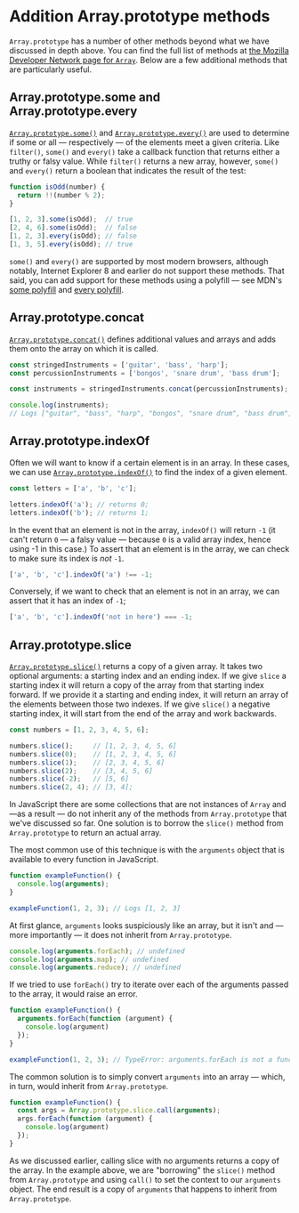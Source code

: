 # Addition Array.prototype methods

`Array.prototype` has a number of other methods beyond what we have discussed in depth above. You can find the full list of methods at [the Mozilla Developer Network page for `Array`][mdn-array]. Below are a few additional methods that are particularly useful.

[mdn-array]: https://developer.mozilla.org/en-US/docs/Web/JavaScript/Reference/Global_Objects/Array

## Array.prototype.some and Array.prototype.every

[`Array.prototype.some()`](https://developer.mozilla.org/en-US/docs/Web/JavaScript/Reference/Global_Objects/Array/some) and [`Array.prototype.every()`](https://developer.mozilla.org/en-US/docs/Web/JavaScript/Reference/Global_Objects/Array/every) are used to determine if some or all — respectively — of the elements meet a given criteria. Like `filter()`, `some()` and `every()` take a callback function that returns either a truthy or falsy value. While `filter()` returns a new array, however, `some()` and `every()` return a boolean that indicates the result of the test:

```javascript
function isOdd(number) {
  return !!(number % 2);
}

[1, 2, 3].some(isOdd);  // true
[2, 4, 6].some(isOdd);  // false
[1, 2, 3].every(isOdd); // false
[1, 3, 5].every(isOdd); // true
```

`some()` and `every()` are supported by most modern browsers, although notably, Internet Explorer 8 and earlier do not support these methods. That said, you can add support for these methods using a polyfill — see MDN's [some polyfill][somefill] and [every polyfill][everyfill].

[somefill]: https://developer.mozilla.org/en-US/docs/Web/JavaScript/Reference/Global_Objects/Array/some#Polyfill
[everyfill]: https://developer.mozilla.org/en-US/docs/Web/JavaScript/Reference/Global_Objects/Array/every#Polyfill

## Array.prototype.concat

[`Array.prototype.concat()`](https://developer.mozilla.org/en-US/docs/Web/JavaScript/Reference/Global_Objects/Array/concat) defines additional values and arrays and adds them onto the array on which it is called.

```javascript
const stringedInstruments = ['guitar', 'bass', 'harp'];
const percussionInstruments = ['bongos', 'snare drum', 'bass drum'];

const instruments = stringedInstruments.concat(percussionInstruments);

console.log(instruments);
// Logs ["guitar", "bass", "harp", "bongos", "snare drum", "bass drum"]
```

## Array.prototype.indexOf

Often we will want to know if a certain element is in an array. In these cases, we can use [`Array.prototype.indexOf()`](https://developer.mozilla.org/en-US/docs/Web/JavaScript/Reference/Global_Objects/Array/indexOf) to find the index of a given element.

```javascript
const letters = ['a', 'b', 'c'];

letters.indexOf('a'); // returns 0;
letters.indexOf('b'); // returns 1;
```

In the event that an element is not in the array, `indexOf()` will return `-1` (it can't return `0` — a falsy value — because `0` is a valid array index, hence using -1 in this case.) To assert that an element is in the array, we can check to make sure its index is _not_ `-1`.

```javascript
['a', 'b', 'c'].indexOf('a') !== -1;
```

Conversely, if we want to check that an element is not in an array, we can assert that it has an index of `-1`;

```javascript
['a', 'b', 'c'].indexOf('not in here') === -1;
```

## Array.prototype.slice

[`Array.prototype.slice()`](https://developer.mozilla.org/en-US/docs/Web/JavaScript/Reference/Global_Objects/Array/slice) returns a copy of a given array. It takes two optional arguments: a starting index and an ending index. If we give `slice` a starting index it will return a copy of the array from that starting index forward. If we provide it a starting and ending index, it will return an array of the elements between those two indexes. If we give `slice()` a negative starting index, it will start from the end of the array and work backwards.

```javascript
const numbers = [1, 2, 3, 4, 5, 6];

numbers.slice();     // [1, 2, 3, 4, 5, 6]
numbers.slice(0);    // [1, 2, 3, 4, 5, 6]
numbers.slice(1);    // [2, 3, 4, 5, 6]
numbers.slice(2);    // [3, 4, 5, 6]
numbers.slice(-2);   // [5, 6]
numbers.slice(2, 4); // [3, 4];
```

In JavaScript there are some collections that are not instances of `Array` and —as a result — do not inherit any of the methods from `Array.prototype` that we've discussed so far. One solution is to borrow the `slice()` method from `Array.prototype` to return an actual array.

The most common use of this technique is with the `arguments` object that is available to every function in JavaScript.

```javascript
function exampleFunction() {
  console.log(arguments);
}

exampleFunction(1, 2, 3); // Logs [1, 2, 3]
```

At first glance, `arguments` looks suspiciously like an array, but it isn't and — more importantly — it does not inherit from `Array.prototype`.

```javascript
console.log(arguments.forEach); // undefined
console.log(arguments.map); // undefined
console.log(arguments.reduce); // undefined
```

If we tried to use `forEach()` try to iterate over each of the arguments passed to the array, it would raise an error.

```javascript
function exampleFunction() {
  arguments.forEach(function (argument) {
    console.log(argument)
  });
}

exampleFunction(1, 2, 3); // TypeError: arguments.forEach is not a function.
```

The common solution is to simply convert `arguments` into an array — which, in turn, would inherit from `Array.prototype`.

```javascript
function exampleFunction() {
  const args = Array.prototype.slice.call(arguments);
  args.forEach(function (argument) {
    console.log(argument)
  });
}
```

As we discussed earlier, calling slice with no arguments returns a copy of the array. In the example above, we are "borrowing" the `slice()` method from `Array.prototype` and using `call()` to set the context to our `arguments` object. The end result is a copy of `arguments` that happens to inherit from `Array.prototype`.

